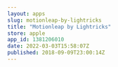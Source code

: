 ```yaml
---
layout: apps
slug: motionleap-by-lightricks
title: "Motionleap by Lightricks"
store: apple
app_id: 1381206010
date: 2022-03-03T15:58:07Z
published: 2018-09-09T23:00:14Z
---
```

